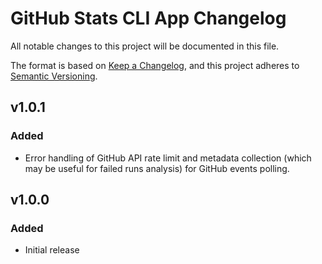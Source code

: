 # GitHub Stats CLI App Changelog

All notable changes to this project will be documented in this file.

The format is based on [Keep a Changelog], and this project adheres to [Semantic Versioning].

[Keep a Changelog]: https://keepachangelog.com/en/1.0.0/
[Semantic Versioning]: https://semver.org/spec/v2.0.0.html

## v1.0.1

### Added

- Error handling of GitHub API rate limit
  and metadata collection (which may be useful for failed runs analysis)
  for GitHub events polling.

## v1.0.0

### Added

- Initial release
